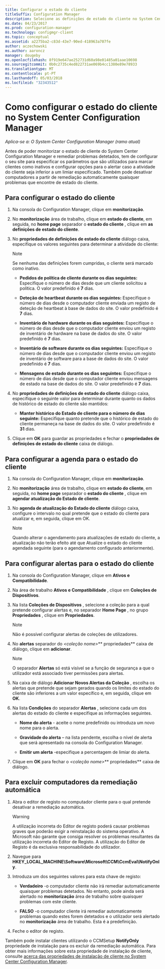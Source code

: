 ```yaml
---
title: Configurar o estado do cliente
titleSuffix: Configuration Manager
description: Selecione as definições de estado do cliente no System Center Configuration Manager.
ms.date: 04/23/2017
ms.prod: configuration-manager
ms.technology: configmgr-client
ms.topic: conceptual
ms.assetid: a2275ba2-c83d-43e7-90ed-418963a707fe
author: aczechowski
ms.author: aaroncz
manager: dougeby
ms.openlocfilehash: 8f919e647ae252731d60a98e01485a01aae10698
ms.sourcegitcommit: 0b0c2735c4ed822731ae069b4cc1380e89e78933
ms.translationtype: MT
ms.contentlocale: pt-PT
ms.lasthandoff: 05/03/2018
ms.locfileid: "32343512"
---
```

# <a name="how-to-configure-client-status-in-system-center-configuration-manager"></a>Como configurar o estado do cliente no System Center Configuration Manager

*Aplica-se a: O System Center Configuration Manager (ramo atual)*

Antes de poder monitorizar o estado de cliente do System Center Configuration Manager e remediar problemas detetados, tem de configurar o seu site para especificar os parâmetros que são utilizados para marcar clientes como inativos e configurar opções para o alertar caso a atividade do cliente seja inferior a um limiar especificado. Também pode desativar computadores a partir de remediação automaticamente quaisquer problemas que encontre de estado do cliente.  

##  <a name="BKMK_1"></a> Para configurar o estado do cliente  

1.  Na consola do Configuration Manager, clique em **monitorização**.  

2.  No **monitorização** área de trabalho, clique em **estado do cliente**, em seguida, no **home page** separador o **estado do cliente** , clique em **as definições de estado do cliente**.  

3.  No **propriedades de definições de estado do cliente** diálogo caixa, especifique os valores seguintes para determinar a atividade do cliente:  

    > [!NOTE]  
    >  Se nenhuma das definições forem cumpridas, o cliente será marcado como inativo.  

    -   **Pedidos de política de cliente durante os dias seguintes:** Especifique o número de dias desde que um cliente solicitou a política. O valor predefinido é **7** dias.  

    -   **Deteção de heartbeat durante os dias seguintes:** Especifique o número de dias desde o computador cliente enviada um registo de deteção de heartbeat à base de dados do site. O valor predefinido é **7** dias.  

    -   **Inventário de hardware durante os dias seguintes:** Especifique o número de dias desde que o computador cliente enviou um registo de inventário de hardware na base de dados do site. O valor predefinido é **7** dias.  

    -   **Inventário de software durante os dias seguintes:** Especifique o número de dias desde que o computador cliente enviou um registo de inventário de software para a base de dados do site. O valor predefinido é **7** dias.  

    -   **Mensagens de estado durante os dias seguintes:** Especifique o número de dias desde que o computador cliente enviou mensagens de estado na base de dados do site. O valor predefinido é **7** dias.  

4.  No **propriedades de definições de estado do cliente** diálogo caixa, especifique o seguinte valor para determinar durante quanto os dados de histórico de estado do cliente são mantidos:  

    -   **Manter histórico do Estado de cliente para o número de dias seguinte:** Especifique quanto pretende que o histórico de estado do cliente permaneça na base de dados do site. O valor predefinido é **31** dias.  

5.  Clique em **OK** para guardar as propriedades e fechar o **propriedades de definições de estado do cliente** caixa de diálogo.  

##  <a name="BKMK_Schedule"></a> Para configurar a agenda para o estado do cliente  

1.  Na consola do Configuration Manager, clique em **monitorização**.  

2.  No **monitorização** área de trabalho, clique em **estado do cliente**, em seguida, no **home page** separador o **estado do cliente** , clique em **agendar atualização do Estado de cliente**.  

3.  No **agenda de atualização do Estado do cliente** diálogo caixa, configure o intervalo no qual pretende que o estado do cliente para atualizar e, em seguida, clique em OK.  

    > [!NOTE]  
    >  Quando alterar o agendamento para atualizações de estado do cliente, a atualização não terão efeito até que Atualize o estado do cliente agendada seguinte (para o agendamento configurado anteriormente).  

##  <a name="BKMK_2"></a> Para configurar alertas para o estado do cliente  

1.  Na consola do Configuration Manager, clique em **Ativos e Compatibilidade**.  

2.  Na área de trabalho **Ativos e Compatibilidade** , clique em **Coleções de Dispositivos**.  

3.  Na lista **Coleções de Dispositivos** , selecione a coleção para a qual pretende configurar alertas e, no separador **Home Page** , no grupo **Propriedades** , clique em **Propriedades**.  

    > [!NOTE]  
    >  Não é possível configurar alertas de coleções de utilizadores.  

4.  No **alertas** separador do  *&lt;coleção nome\>*** propriedades** caixa de diálogo, clique em **adicionar**.  

    > [!NOTE]  
    >  O separador **Alertas** só está visível se a função de segurança a que o utilizador está associado tiver permissões para alertas.  

5.  Na caixa de diálogo **Adicionar Novos Alertas da Coleção** , escolha os alertas que pretende que sejam gerados quando os limites do estado do cliente são inferiores a um valor específico e, em seguida, clique em **OK**.  

6.  Na lista **Condições** do separador **Alertas** , selecione cada um dos alertas do estado do cliente e especifique as informações seguintes.  

    -   **Nome do alerta** - aceite o nome predefinido ou introduza um novo nome para o alerta.  

    -   **Gravidade do alerta** – na lista pendente, escolha o nível de alerta que será apresentado na consola do Configuration Manager.  

    -   **Emitir um alerta** -especifique a percentagem de limiar do alerta.  

7.  Clique em **OK** para fechar o  *&lt;coleção nome\>*** propriedades** caixa de diálogo.  

##  <a name="BKMK_3"></a> Para excluir computadores da remediação automática  

1.  Abra o editor de registo no computador cliente para o qual pretende desativar a remediação automática.  

    > [!WARNING]  
    >  A utilização incorreta do Editor de registo poderá causar problemas graves que poderão exigir a reinstalação do sistema operativo. A Microsoft não garante que consiga resolver os problemas resultantes da utilização incorreta do Editor de Registo. A utilização do Editor de Registo é da exclusiva responsabilidade do utilizador.  

2.  Navegue para **HKEY_LOCAL_MACHINE\Software\Microsoft\CCM\CcmEval\NotifyOnly**.  

3.  Introduza um dos seguintes valores para esta chave de registo:  

    -   **Verdadeiro** -o computador cliente não irá remediar automaticamente quaisquer problemas detetados. No entanto, pode ainda será alertado no **monitorização** área de trabalho sobre quaisquer problemas com este cliente.  

    -   **FALSO** -o computador cliente irá remediar automaticamente problemas quando estes forem detetados e o utilizador será alertado no **monitorização** área de trabalho. Esta é a predefinição.  

4.  Feche o editor de registo.  

 Também pode instalar clientes utilizando o CCMSetup **NotifyOnly** propriedade de instalação para os excluir da remediação automática. Para obter mais informações sobre esta propriedade de instalação de cliente, consulte [acerca das propriedades de instalação de cliente no System Center Configuration Manager](../../../core/clients/deploy/about-client-installation-properties.md).  
